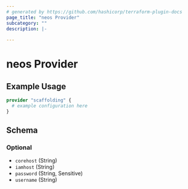 ```yaml
---
# generated by https://github.com/hashicorp/terraform-plugin-docs
page_title: "neos Provider"
subcategory: ""
description: |-
  
---
```


# neos Provider



## Example Usage

```terraform
provider "scaffolding" {
  # example configuration here
}
```

<!-- schema generated by tfplugindocs -->
## Schema

### Optional

- `corehost` (String)
- `iamhost` (String)
- `password` (String, Sensitive)
- `username` (String)
